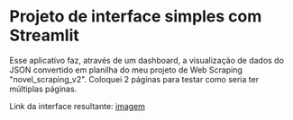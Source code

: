 # Projeto de interface simples com Streamlit 

Esse aplicativo faz, através de um dashboard, a visualização de dados do JSON convertido em planilha do meu projeto de Web Scraping "novel_scraping_v2". Coloquei 2 páginas para testar como seria ter múltiplas páginas.

Link da interface resultante: [imagem](https://imgur.com/a/gZ0vtbL)
